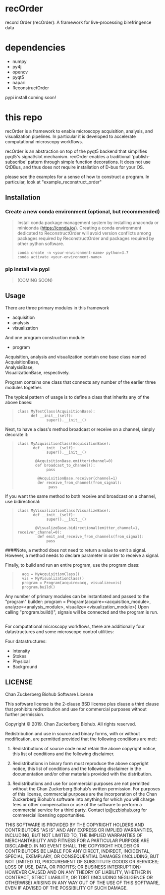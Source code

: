 # recOrder

record Order (recOrder): A framework for live-processing birefringence data 

# dependencies
* numpy
* py4j
* opencv
* pyqt5
* napari
* ReconstructOrder

pypi install coming soon!

# this repo
recOrder is a framework to enable microscopy acquisition, analysis, and visualization pipelines.  In particular
it is developed to accelerate computational microscopy workflows.

recOrder is an abstraction on top of the pyqt5 backend that simplifies pyqt5's signal/slot mechanism.  recOrder enables 
a traditional 'publish-subscribe' pattern through simple function decorations.  It does not use QtDBus, and thus does not
require installation of D-bus for your OS.

please see the examples for a sense of how to construct a program.
In particular, look at "example_reconstruct_order"

## Installation

### Create a new conda environment (optional, but recommended)
>Install conda package management system by installing anaconda or miniconda (https://conda.io/). 
>Creating a conda environment dedicated to ReconstructOrder will avoid version conflicts among packages required by ReconstructOrder and packages required by other python software.
>
>```buildoutcfg
>conda create -n <your-environment-name> python=3.7
>conda activate <your-environment-name>
>```
### pip install via pypi
> (COMING SOON)

## Usage
There are three primary modules in this framework
- acquisition
- analysis
- visualization

And one program construction module:
- program

Acquisition, analysis and visualization contain one base class named  
AcquisitionBase,  
AnalysisBase,  
VisualizationBase, respectively.

Program contains one class that connects any number of the earlier three modules together.

The typical pattern of usage is to define a class that inherits any of the above bases:

>   ```buildoutcfg
>   class MyTestClass(AcquisitionBase):
>         def __init__(self):
>                super().__init__()
>   ```

Next, to have a class's method broadcast or receive on a channel, simply decorate it:

>   ```buildoutcfg
>   class MyAcquisitionClass(AcquisitionBase):
>          def __init__(self):
>                super().__init__()
>
>           @AcquisitionBase.emitter(channel=0)
>           def broadcast_to_channel():
>                pass
>
>            @AcquisitionBase.receiver(channel=1)
>            der receive_from_channel(from_signal):
>                 pass
>
>   ```

If you want the same method to both receive and broadcast on a channel, use bidirectional:

>   ```buildoutcfg
>   class MyVisualizationClass(VisualizeBase):
>          def __init__(self):
>                super().__init__()
>
>           @VisualizeBase.bidirectional(emitter_channel=1, receiver_channel=0):
>            def emit_and_receive_from_channels(from_signal):
>                pass
>
>   ```

####Note, a method does not need to return a value to emit a signal.  However, a method needs to declare parameter in order to receive a signal.

Finally, to build and run an entire program, use the program class:

>   ```buildoutcfg
>     acq = MyAcquisitionClass()
>     vis = MyVisualizationClass()
>     program = Program(acquire=acq, visualize=vis)
>     program.build()
>   ```

Any number of primary modules can be instantiated and passed to the "program" builder:
program = Program(acquire=<acquisition_module>, analyze=<analysis_module>, visualize=<visualization_module>)
Upon calling "program.build()", signals will be connected and the program is run.


##
For computational microscopy workflows, there are additionally four datastructures and some microscope control utilities:

Four datastructures:
- Intensity
- Stokes
- Physical
- Background

## LICENSE

Chan Zuckerberg Biohub Software License

This software license is the 2-clause BSD license plus clause a third clause
that prohibits redistribution and use for commercial purposes without further
permission.

Copyright © 2019. Chan Zuckerberg Biohub.
All rights reserved.

Redistribution and use in source and binary forms, with or without
modification, are permitted provided that the following conditions are met:

1.	Redistributions of source code must retain the above copyright notice,
this list of conditions and the following disclaimer.

2.	Redistributions in binary form must reproduce the above copyright notice,
this list of conditions and the following disclaimer in the documentation
and/or other materials provided with the distribution.

3.	Redistributions and use for commercial purposes are not permitted without
the Chan Zuckerberg Biohub's written permission. For purposes of this license,
commercial purposes are the incorporation of the Chan Zuckerberg Biohub's
software into anything for which you will charge fees or other compensation or
use of the software to perform a commercial service for a third party.
Contact ip@czbiohub.org for commercial licensing opportunities.

THIS SOFTWARE IS PROVIDED BY THE COPYRIGHT HOLDERS AND CONTRIBUTORS "AS IS"
AND ANY EXPRESS OR IMPLIED WARRANTIES, INCLUDING, BUT NOT LIMITED TO, THE
IMPLIED WARRANTIES OF MERCHANTABILITY AND FITNESS FOR A PARTICULAR PURPOSE ARE
DISCLAIMED. IN NO EVENT SHALL THE COPYRIGHT HOLDER OR CONTRIBUTORS BE LIABLE
FOR ANY DIRECT, INDIRECT, INCIDENTAL, SPECIAL, EXEMPLARY, OR CONSEQUENTIAL
DAMAGES (INCLUDING, BUT NOT LIMITED TO, PROCUREMENT OF SUBSTITUTE GOODS OR
SERVICES; LOSS OF USE, DATA, OR PROFITS; OR BUSINESS INTERRUPTION) HOWEVER
CAUSED AND ON ANY THEORY OF LIABILITY, WHETHER IN CONTRACT, STRICT LIABILITY,
OR TORT (INCLUDING NEGLIGENCE OR OTHERWISE) ARISING IN ANY WAY OUT OF THE USE
OF THIS SOFTWARE, EVEN IF ADVISED OF THE POSSIBILITY OF SUCH DAMAGE.